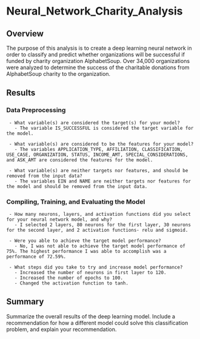 # Neural_Network_Charity_Analysis

## Overview 
The purpose of this analysis is to create a deep learning neural network in order to classify and predict whether organizations will be successful if funded by charity organization AlphabetSoup. Over 34,000 organizations were analyzed to determine the success of the charitable donations from AlphabetSoup charity to the organization.

## Results 
### Data Preprocessing
     - What variable(s) are considered the target(s) for your model?
       - The variable IS_SUCCESSFUL is considered the target variable for the model.

     - What variable(s) are considered to be the features for your model?
       - The variables APPLICATION_TYPE, AFFILIATION, CLASSIFICATION, USE_CASE, ORGANIZATION, STATUS, INCOME_AMT, SPECIAL_CONSIDERATIONS, and ASK_AMT are considered the features for the model.

     - What variable(s) are neither targets nor features, and should be removed from the input data?
       - The variables EIN and NAME are neither targets nor features for the model and should be removed from the input data.

### Compiling, Training, and Evaluating the Model
     - How many neurons, layers, and activation functions did you select for your neural network model, and why?
       - I selected 2 layers, 80 neurons for the first layer, 30 neurons for the second layer, and 2 activation functions- relu and sigmoid.

     - Were you able to achieve the target model performance?
       - No, I was not able to achieve the target model performance of 75%. The highest performance I was able to accomplish was a performance of 72.59%.

     - What steps did you take to try and increase model performance?
       - Increased the number of neurons in first layer to 120.
       - Increased the number of epochs to 100.
       - Changed the activation function to tanh.

## Summary
Summarize the overall results of the deep learning model. Include a recommendation for how a different model could solve this classification problem, and explain your recommendation.


